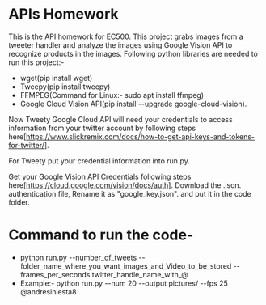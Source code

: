 # APIs Homework

This is the API homework for EC500. This project grabs images from a tweeter handler and analyze the images using Google Vision API to recognize products in the images.
Following python libraries are needed to run this project:-
- wget(pip install wget)
- Tweepy(pip install tweepy)
- FFMPEG(Command for Linux:- sudo apt install ffmpeg)
- Google Cloud Vision API(pip install --upgrade google-cloud-vision).

Now Tweety Google Cloud API will need your credentials to access information from your twitter account by following steps here[https://www.slickremix.com/docs/how-to-get-api-keys-and-tokens-for-twitter/].

For Tweety put your credential information into run.py.
 
Get your Google Vision API Credentials following steps here[https://cloud.google.com/vision/docs/auth]. Download the .json.  authentication file, Rename it as "google_key.json". and put it in the code folder.
 
# Command to run the code- 
  - python run.py --number_of_tweets --folder_name_where_you_want_images_and_Video_to_be_stored --frames_per_seconds     twitter_handle_name_with_@
 - Example:- python run.py --num 20 --output pictures/ --fps 25 @andresiniesta8 
